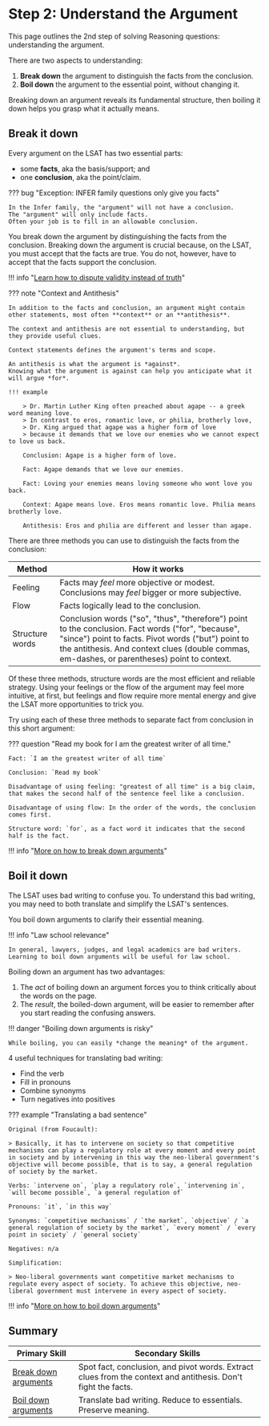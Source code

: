 # Step 2: Understand the Argument

This page outlines the 2nd step of solving Reasoning questions: understanding the argument.

There are two aspects to understanding:

1. **Break down** the argument to distinguish the facts from the conclusion.
2. **Boil down** the argument to the essential point, without changing it.

Breaking down an argument reveals its fundamental structure, then boiling it down helps you grasp what it actually means.

## Break it down

Every argument on the LSAT has two essential parts:

- some **facts**, aka the basis/support; and
- one **conclusion**, aka the point/claim.

??? bug "Exception: INFER family questions only give you facts"

    In the Infer family, the "argument" will not have a conclusion. 
    The "argument" will only include facts.
    Often your job is to fill in an allowable conclusion.

You break down the argument by distinguishing the facts from the conclusion.
Breaking down the argument is crucial because, on the LSAT, you must accept that the facts are true.
You do not, however, have to accept that the facts support the conclusion.

!!! info "[Learn how to dispute validity instead of truth][truth]"

??? note "Context and Antithesis"

    In addition to the facts and conclusion, an argument might contain other statements, most often **context** or an **antithesis**.
    
    The context and antithesis are not essential to understanding, but they provide useful clues.

    Context statements defines the argument's terms and scope.

    An antithesis is what the argument is *against*. 
    Knowing what the argument is against can help you anticipate what it will argue *for*.

    !!! example

        > Dr. Martin Luther King often preached about agape -- a greek word meaning love.
        > In contrast to eros, romantic love, or philia, brotherly love, 
        > Dr. King argued that agape was a higher form of love 
        > because it demands that we love our enemies who we cannot expect to love us back.
    
        Conclusion: Agape is a higher form of love.

        Fact: Agape demands that we love our enemies.
        
        Fact: Loving your enemies means loving someone who wont love you back.

        Context: Agape means love. Eros means romantic love. Philia means brotherly love.

        Antithesis: Eros and philia are different and lesser than agape.

There are three methods you can use to distinguish the facts from the conclusion:

Method | How it works
-- | --
Feeling | Facts may *feel* more objective or modest. Conclusions may *feel* bigger or more subjective.
Flow | Facts logically lead to the conclusion.
Structure words | Conclusion words ("so", "thus", "therefore") point to the conclusion. Fact words ("for", "because", "since") point to facts. Pivot words ("but") point to the antithesis. And context clues (double commas, em-dashes, or parentheses) point to context.

Of these three methods, structure words are the most efficient and reliable strategy. Using your feelings or the flow of the argument may feel more intuitive, at first, but feelings and flow require more mental energy and give the LSAT more opportunities to trick you.

Try using each of these three methods to separate fact from conclusion in this short argument:

??? question "Read my book for I am the greatest writer of all time."

    Fact: `I am the greatest writer of all time`

    Conclusion: `Read my book`

    Disadvantage of using feeling: "greatest of all time" is a big claim, that makes the second half of the sentence feel like a conclusion.

    Disadvantage of using flow: In the order of the words, the conclusion comes first.

    Structure word: `for`, as a fact word it indicates that the second half is the fact.

!!! info "[More on how to break down arguments][break]"

## Boil it down

The LSAT uses bad writing to confuse you.
To understand this bad writing, you may need to both translate and simplify the LSAT's sentences.

You boil down arguments to clarify their essential meaning.

!!! info "Law school relevance"

    In general, lawyers, judges, and legal academics are bad writers. Learning to boil down arguments will be useful for law school.

Boiling down an argument has two advantages:

1. The *act* of boiling down an argument forces you to think critically about the words on the page.
1. The *result*, the boiled-down argument, will be easier to remember after you start reading the confusing answers.

!!! danger "Boiling down arguments is risky"

    While boiling, you can easily *change the meaning* of the argument.

4 useful techniques for translating bad writing:

- Find the verb
- Fill in pronouns
- Combine synonyms
- Turn negatives into positives

??? example "Translating a bad sentence"

    Original (from Foucault):

    > Basically, it has to intervene on society so that competitive mechanisms can play a regulatory role at every moment and every point in society and by intervening in this way the neo-liberal government's objective will become possible, that is to say, a general regulation of society by the market.

    Verbs: `intervene on`, `play a regulatory role`, `intervening in`, `will become possible`, `a general regulation of`

    Pronouns: `it`, `in this way`

    Synonyms: `competitive mechanisms` / `the market`, `objective` / `a general regulation of society by the market`, `every moment` / `every point in society` / `general society`

    Negatives: n/a

    Simplification: 
    
    > Neo-liberal governments want competitive market mechanisms to regulate every aspect of society. To achieve this objective, neo-liberal government must intervene in every aspect of society.

!!! info "[More on how to boil down arguments][boil]"

## Summary

Primary Skill | Secondary Skills
-- | --
[Break down arguments][break] | Spot fact, conclusion, and pivot words. Extract clues from the context and antithesis. Don't fight the facts.
[Boil down arguments][boil] | Translate bad writing. Reduce to essentials. Preserve meaning.

[truth]: flaws.md#truth-vs-validity
[boil]: boil.md
[break]: break.md
